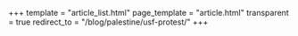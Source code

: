 +++
template = "article_list.html"
page_template = "article.html"
transparent = true
redirect_to = "/blog/palestine/usf-protest/"
+++

